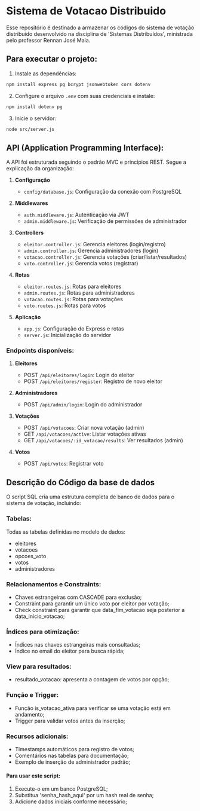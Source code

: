 # Sistema de Votacao Distribuido
Esse repositório é destinado a armazenar os códigos do sistema de votação distribuído desenvolvido na disciplina de 'Sistemas Distribuídos', ministrada pelo professor Rennan José Maia.

## Para executar o projeto:

1. Instale as dependências:
```bash
npm install express pg bcrypt jsonwebtoken cors dotenv
```

2. Configure o arquivo `.env` com suas credenciais e instale:
```bash
npm install dotenv pg
```

3. Inicie o servidor:
```bash
node src/server.js
```

## API (Application Programming Interface): 
A API foi estruturada seguindo o padrão MVC e princípios REST. Segue a explicação da organização:

1. **Configuração**
   - `config/database.js`: Configuração da conexão com PostgreSQL

2. **Middlewares**
   - `auth.middleware.js`: Autenticação via JWT
   - `admin.middleware.js`: Verificação de permissões de administrador

3. **Controllers**
   - `eleitor.controller.js`: Gerencia eleitores (login/registro)
   - `admin.controller.js`: Gerencia administradores (login)
   - `votacao.controller.js`: Gerencia votações (criar/listar/resultados)
   - `voto.controller.js`: Gerencia votos (registrar)

4. **Rotas**
   - `eleitor.routes.js`: Rotas para eleitores
   - `admin.routes.js`: Rotas para administradores
   - `votacao.routes.js`: Rotas para votações
   - `voto.routes.js`: Rotas para votos

5. **Aplicação**
   - `app.js`: Configuração do Express e rotas
   - `server.js`: Inicialização do servidor

### Endpoints disponíveis:

1. **Eleitores**
   - POST `/api/eleitores/login`: Login do eleitor
   - POST `/api/eleitores/register`: Registro de novo eleitor

2. **Administradores**
   - POST `/api/admin/login`: Login do administrador

3. **Votações**
   - POST `/api/votacoes`: Criar nova votação (admin)
   - GET `/api/votacoes/active`: Listar votações ativas
   - GET `/api/votacoes/:id_votacao/results`: Ver resultados (admin)

4. **Votos**
   - POST `/api/votos`: Registrar voto


## Descrição do Código da base de dados
O script SQL cria uma estrutura completa de banco de dados para o sistema de votação, incluindo:

### Tabelas:
Todas as tabelas definidas no modelo de dados:
   - eleitores
   - votacoes
   - opcoes_voto
   - votos
   - administradores

### Relacionamentos e Constraints:
   - Chaves estrangeiras com CASCADE para exclusão;
   - Constraint para garantir um único voto por eleitor por votação;
   - Check constraint para garantir que data_fim_votacao seja posterior a data_inicio_votacao;

### Índices para otimização:
   - Índices nas chaves estrangeiras mais consultadas;
   - Índice no email do eleitor para busca rápida;

### View para resultados:
   - resultado_votacao: apresenta a contagem de votos por opção;

### Função e Trigger:
   - Função is_votacao_ativa para verificar se uma votação está em andamento;
   - Trigger para validar votos antes da inserção;

### Recursos adicionais:
   - Timestamps automáticos para registro de votos;
   - Comentários nas tabelas para documentação;
   - Exemplo de inserção de administrador padrão;

#### Para usar este script:
1. Execute-o em um banco PostgreSQL;
2. Substitua 'senha_hash_aqui' por um hash real de senha;
3. Adicione dados iniciais conforme necessário;
